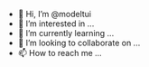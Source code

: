 - 👋 Hi, I’m @modeltui
- 👀 I’m interested in ...
- 🌱 I’m currently learning ...
- 💞️ I’m looking to collaborate on ...
- 📫 How to reach me ...

<!---
modeltui/modeltui is a ✨ special ✨ repository because its `README.md` (this file) appears on your GitHub profile.
You can click the Preview link to take a look at your changes.
--->
